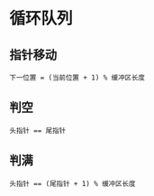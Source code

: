 # 循环队列

## 指针移动

`下一位置 = (当前位置 + 1) % 缓冲区长度`

## 判空

`头指针 == 尾指针`

## 判满

`头指针 == (尾指针 + 1) % 缓冲区长度`